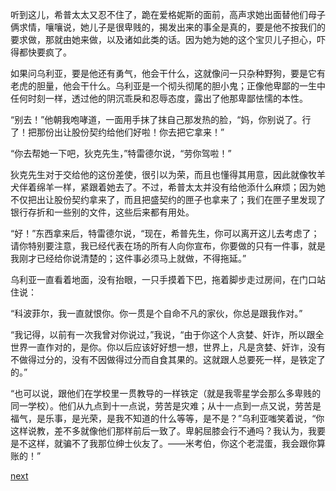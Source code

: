 
听到这儿，希普太太又忍不住了，跪在爱格妮斯的面前，高声求她出面替他们母子俩求情，嚷嚷说，她儿子是很卑贱的，揭发出来的事全是真的，要是他不按我们的要求做，那就由她来做，以及诸如此类的话。因为她为她的这个宝贝儿子担心，吓得都快要疯了。

如果问乌利亚，要是他还有勇气，他会干什么，这就像问一只杂种野狗，要是它有老虎的胆量，他会干什么。乌利亚是一个彻头彻尾的胆小鬼；正像他卑鄙的一生中任何时刻一样，透过他的阴沉乖戾和忍辱态度，露出了他那卑鄙怯懦的本性。

“别去！”他朝我咆哮道，一面用手抹了抹自己那发热的脸，“妈，你别说了。行了！把那份出让股份契约给他们好啦！你去把它拿来！”

“你去帮她一下吧，狄克先生，”特雷德尔说，“劳你驾啦！”

狄克先生对于交给他的这份差使，很引以为荣，而且也懂得其用意，因此就像牧羊犬伴着绵羊一样，紧跟着她去了。不过，希普太太并没有给他添什么麻烦；因为她不仅把出让股份契约拿来了，而且把盛契约的匣子也拿来了；我们在匣子里发现了银行存折和一些别的文件，这些后来都有用处。

“好！”东西拿来后，特雷德尔说，“现在，希普先生，你可以离开这儿去考虑了；请你特别要注意，我已经代表在场的所有人向你宣布，你要做的只有一件事，就是我刚才已经给你说清楚的；这件事必须马上就做，不得拖延。”

乌利亚一直看着地面，没有抬眼，一只手摸着下巴，拖着脚步走过房间，在门口站住说：

“科波菲尔，我一直就恨你。你一贯是个自命不凡的家伙，你总是跟我作对。”

“我记得，以前有一次我曾对你说过，”我说，“由于你这个人贪婪、奸诈，所以跟全世界一直作对的，是你。你以后应该好好想一想，世界上，凡是贪婪、奸诈，没有不做得过分的，没有不因做得过分而自食其果的。这就跟人总要死一样，是铁定了的。”

“也可以说，跟他们在学校里一贯教导的一样铁定（就是我零星学会那么多卑贱的同一学校）。他们从九点到十一点说，劳苦是灾难；从十一点到一点又说，劳苦是福气，是乐事，是光荣，是我不知道的什么等等，是不是？”乌利亚嗤笑着说，“你这样说教，差不多就像他们那样前后一致了。卑躬屈膝会行不通吗？我认为，我要是不这样，就骗不了我那位绅士伙友了。——米考伯，你这个老混蛋，我会跟你算账的！”

[next](page671)